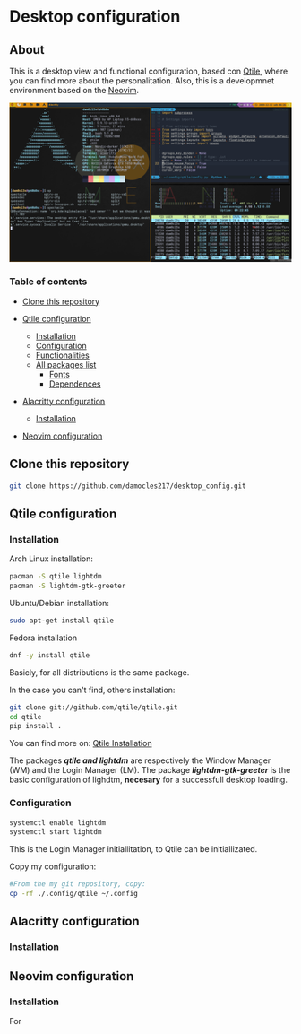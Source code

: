 # Desktop configuration
## About
This is a desktop view and functional configuration, based con [Qtile](http://www.qtile.org), where you can find more about the personalitation. Also, this is a developmnet environment based on the [Neovim](https://neovim.io/).

![](.config/qtile/miescritorio.png)

### Table of contents

- [Clone this repository](#clone-this-repository)
- [Qtile configuration](#qtile-configuration)
  - [Installation](#installation)
  - [Configuration](#configuration)
  - [Functionalities](#functionalities)
  - [All packages list](#list-packages)
	- [Fonts](#qtile-fonts)
	- [Dependences](#qtile-dependences)

- [Alacritty configuration](#alacritty-configuration)
	- [Installation](#installation)
- [Neovim configuration](#neovim-configuration)

## Clone this repository
```bash
git clone https://github.com/damocles217/desktop_config.git
```

## Qtile configuration
### Installation

Arch Linux installation:
```bash
pacman -S qtile lightdm
pacman -S lightdm-gtk-greeter
```
Ubuntu/Debian installation:
```bash
sudo apt-get install qtile
```
Fedora installation
```bash
dnf -y install qtile
```
Basicly, for all distributions is the same package.

In the case you can't find, others installation:

```bash
git clone git://github.com/qtile/qtile.git
cd qtile
pip install .
```
You can find more on: [Qtile Installation](http://docs.qtile.org/en/latest/manual/install/index.html)

The packages ***qtile and lightdm*** are respectively the Window Manager (WM) and the Login Manager (LM).
The package ***lightdm-gtk-greeter*** is the basic configuration of lighdtm, **necesary** for a successfull desktop loading.
### Configuration

```bash
systemctl enable lightdm
systemctl start lightdm
```
This is the Login Manager initiallitation, to Qtile can be initiallizated.

Copy my configuration:
```bash
#From the my git repository, copy:
cp -rf ./.config/qtile ~/.config
```
## Alacritty configuration
### Installation

## Neovim configuration
### Installation
For 
